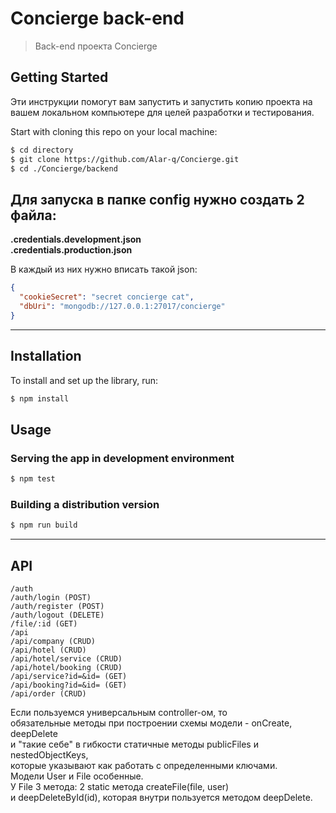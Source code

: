 # Concierge back-end
> Back-end проекта Concierge

## Getting Started
Эти инструкции помогут вам запустить и запустить копию проекта на вашем локальном компьютере для целей разработки и тестирования.

Start with cloning this repo on your local machine:

```sh
$ cd directory
$ git clone https://github.com/Alar-q/Concierge.git
$ cd ./Concierge/backend
```

## Для запуска в папке config нужно создать 2 файла:  

**.credentials.development.json**  
**.credentials.production.json**  

В каждый из них нужно вписать такой json:  
```json
{
  "cookieSecret": "secret concierge cat",
  "dbUri": "mongodb://127.0.0.1:27017/concierge"
}
```

---

## Installation

To install and set up the library, run:
```sh    
$ npm install
```

## Usage

### Serving the app in development environment

```sh
$ npm test
```

### Building a distribution version

```sh
$ npm run build
```
---


## API
```
/auth
/auth/login (POST)
/auth/register (POST)
/auth/logout (DELETE)
/file/:id (GET)
/api
/api/company (CRUD)
/api/hotel (CRUD)
/api/hotel/service (CRUD)
/api/hotel/booking (CRUD)
/api/service?id=&id= (GET)
/api/booking?id=&id= (GET)
/api/order (CRUD)
```
Если пользуемся универсальным controller-ом, то  
обязательные методы при построении схемы модели - onCreate, deepDelete  
и "такие себе" в гибкости статичные методы publicFiles и nestedObjectKeys,  
которые указывают как работать с определенными ключами.  
Модели User и File особенные.  
У File 3 метода: 2 static метода createFile(file, user)   
и deepDeleteById(id), которая внутри пользуется методом deepDelete.